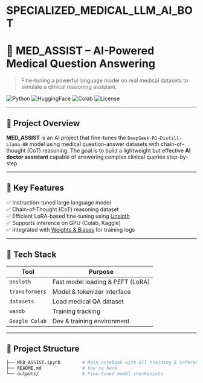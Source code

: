 # SPECIALIZED_MEDICAL_LLM_AI_BOT

# 🧠 MED_ASSIST – AI-Powered Medical Question Answering

> Fine-tuning a powerful language model on real medical datasets to simulate a clinical reasoning assistant.

![Python](https://img.shields.io/badge/Python-3.10-blue?logo=python)
![HuggingFace](https://img.shields.io/badge/HuggingFace-Model-yellow?logo=huggingface)
![Colab](https://img.shields.io/badge/Google%20Colab-Supported-orange?logo=googlecolab)
![License](https://img.shields.io/badge/License-MIT-green)

---

## 📌 Project Overview

**MED_ASSIST** is an AI project that fine-tunes the `DeepSeek-R1-Distill-Llama-8B` model using medical question-answer datasets with chain-of-thought (CoT) reasoning. The goal is to build a lightweight but effective **AI doctor assistant** capable of answering complex clinical queries step-by-step.

---

## 🚀 Key Features

✅ Instruction-tuned large language model  
✅ Chain-of-Thought (CoT) reasoning dataset  
✅ Efficient LoRA-based fine-tuning using [Unsloth](https://github.com/unslothai/unsloth)  
✅ Supports inference on GPU (Colab, Kaggle)  
✅ Integrated with [Weights & Biases](https://wandb.ai) for training logs

---

## 🧰 Tech Stack

| Tool            | Purpose                          |
|-----------------|----------------------------------|
| `Unsloth`       | Fast model loading & PEFT (LoRA) |
| `transformers`  | Model & tokenizer interface      |
| `datasets`      | Load medical QA dataset          |
| `wandb`         | Training tracking                |
| `Google Colab`  | Dev & training environment       |

---

## 📂 Project Structure

```bash
├── MED_ASSIST.ipynb        # Main notebook with all training & inference steps
├── README.md               # You're here
└── outputs/                # Fine-tuned model checkpoints
